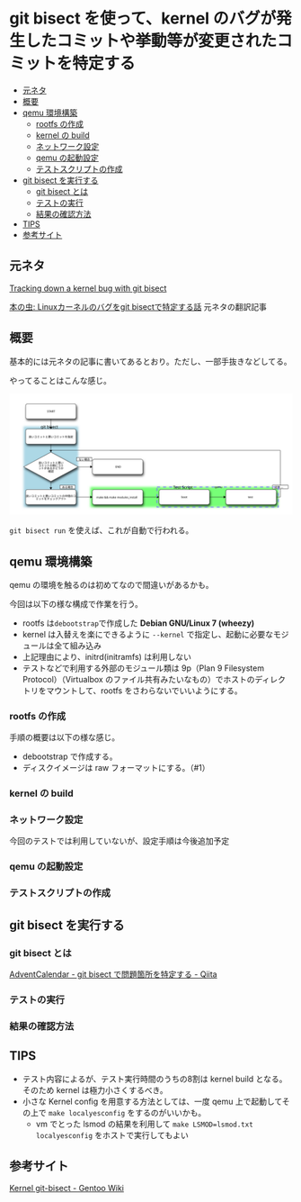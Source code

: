 # git bisect を使って、kernel のバグが発生したコミットや挙動等が変更されたコミットを特定する

* [元ネタ](#%E5%85%83%E3%83%8D%E3%82%BF)
* [概要](#%E6%A6%82%E8%A6%81)
* [qemu 環境構築](#qemu-%E7%92%B0%E5%A2%83%E6%A7%8B%E7%AF%89)
  * [rootfs の作成](#rootfs-%E3%81%AE%E4%BD%9C%E6%88%90)
  * [kernel の build](#kernel-%E3%81%AE-build)
  * [ネットワーク設定](#%E3%83%8D%E3%83%83%E3%83%88%E3%83%AF%E3%83%BC%E3%82%AF%E8%A8%AD%E5%AE%9A)
  * [qemu の起動設定](#qemu-%E3%81%AE%E8%B5%B7%E5%8B%95%E8%A8%AD%E5%AE%9A)
  * [テストスクリプトの作成](#%E3%83%86%E3%82%B9%E3%83%88%E3%82%B9%E3%82%AF%E3%83%AA%E3%83%97%E3%83%88%E3%81%AE%E4%BD%9C%E6%88%90)
* [git bisect を実行する](#git-bisect-%E3%82%92%E5%AE%9F%E8%A1%8C%E3%81%99%E3%82%8B)
  * [git bisect とは](#git-bisect-%E3%81%A8%E3%81%AF)
  * [テストの実行](#%E3%83%86%E3%82%B9%E3%83%88%E3%81%AE%E5%AE%9F%E8%A1%8C)
  * [結果の確認方法](#%E7%B5%90%E6%9E%9C%E3%81%AE%E7%A2%BA%E8%AA%8D%E6%96%B9%E6%B3%95)
* [TIPS](#tips)
* [参考サイト](#%E5%8F%82%E8%80%83%E3%82%B5%E3%82%A4%E3%83%88)

## 元ネタ

[Tracking down a kernel bug with git bisect](http://blog.oddbit.com/2014/07/21/tracking-down-a-kernel-bug-wit/)

[本の虫: Linuxカーネルのバグをgit bisectで特定する話](http://cpplover.blogspot.jp/2014/07/linuxgit-bisect.html) 元ネタの翻訳記事 

## 概要

基本的には元ネタの記事に書いてあるとおり。ただし、一部手抜きなどしてる。

やってることはこんな感じ。

![git-bisect](static/git-bisect.svg)

`git bisect run` を使えば、これが自動で行われる。

## qemu 環境構築

qemu の環境を触るのは初めてなので間違いがあるかも。

今回は以下の様な構成で作業を行う。

* rootfs は`debootstrap`で作成した **Debian GNU/Linux 7 (wheezy)**
* kernel は入替えを楽にできるように `--kernel` で指定し、起動に必要なモジュールは全て組み込み
* 上記理由により、initrd(initramfs) は利用しない
* テストなどで利用する外部のモジュール類は 9p（Plan 9 Filesystem Protocol）（Virtualbox のファイル共有みたいなもの）でホストのディレクトリをマウントして、rootfs をさわらないでいいようにする。

### rootfs の作成

手順の概要は以下の様な感じ。

* debootstrap で作成する。
* ディスクイメージは raw フォーマットにする。（#1）

### kernel の build

### ネットワーク設定

今回のテストでは利用していないが、設定手順は今後追加予定

### qemu の起動設定

### テストスクリプトの作成

## git bisect を実行する

### git bisect とは

[AdventCalendar - git bisect で問題箇所を特定する - Qiita](http://qiita.com/usamik26/items/cce867b3b139ea5568a6)

### テストの実行

### 結果の確認方法

## TIPS

* テスト内容によるが、テスト実行時間のうちの8割は kernel build となる。そのため kernel は極力小さくするべき。
* 小さな Kernel config を用意する方法としては、一度 qemu 上で起動してその上で `make localyesconfig` をするのがいいかも。
  * vm でとった lsmod の結果を利用して `make LSMOD=lsmod.txt localyesconfig` をホストで実行してもよい

## 参考サイト

[Kernel git-bisect - Gentoo Wiki](http://wiki.gentoo.org/wiki/Kernel_git-bisect)
